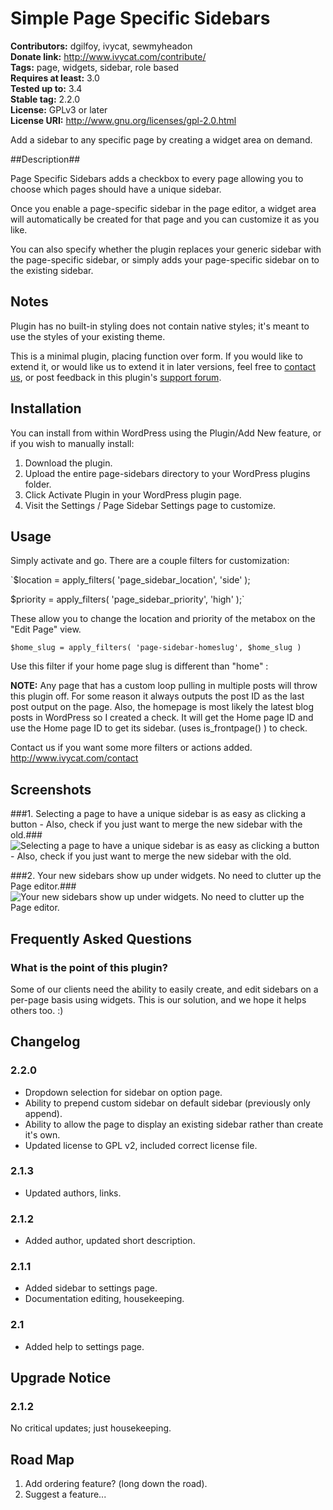 # Simple Page Specific Sidebars #
**Contributors:** dgilfoy, ivycat, sewmyheadon  
**Donate link:** http://www.ivycat.com/contribute/  
**Tags:** page, widgets, sidebar, role based  
**Requires at least:** 3.0  
**Tested up to:** 3.4  
**Stable tag:** 2.2.0  
**License:** GPLv3 or later  
**License URI:** http://www.gnu.org/licenses/gpl-2.0.html  

Add a sidebar to any specific page by creating a widget area on demand.

##Description##

Page Specific Sidebars adds a checkbox to every page allowing you to choose which pages should have a unique sidebar.  

Once you enable a page-specific sidebar in the page editor, a widget area will automatically be created for that page and you can customize it as you like.  

You can also specify whether the plugin replaces your generic sidebar with the page-specific sidebar, or simply adds your page-specific sidebar on to the existing sidebar.

## Notes ##

Plugin has no built-in styling does not contain native styles; it's meant to use the styles of your existing theme.

This is a minimal plugin, placing function over form.  If you would like to extend it, or would like us to extend it in later versions, feel free to [contact us](http://www.ivycat.com/contact/), or post feedback in this plugin's [support forum]().

## Installation ##

You can install from within WordPress using the Plugin/Add New feature, or if you wish to manually install:

1. Download the plugin.
1. Upload the entire page-sidebars directory to your WordPress plugins folder.
1. Click Activate Plugin in your WordPress plugin page.
1. Visit the Settings / Page Sidebar Settings page to customize.

## Usage ##

Simply activate and go.  There are a couple filters for customization:

`$location = apply_filters( 'page_sidebar_location', 'side' );

$priority = apply_filters( 'page_sidebar_priority', 'high' );`

These allow you to change the location and priority of the metabox on the "Edit Page" view.

`$home_slug = apply_filters( 'page-sidebar-homeslug', $home_slug )`

Use this filter if your home page slug is different than "home" : 

**NOTE:** Any page that has a custom loop pulling in multiple posts will throw this plugin off.  For some reason it always outputs the post ID as the last  
post output on the page.  Also, the homepage is most likely the latest blog posts in WordPress so I created a check.  It will get the Home page ID and 
use the Home page ID to get its sidebar. (uses is_frontpage() ) to check.

Contact us if you want some more filters or actions added.  http://www.ivycat.com/contact

## Screenshots ##

###1. Selecting a page to have a unique sidebar is as easy as clicking a button - Also, check if you just want to merge the new sidebar with the old.###
![Selecting a page to have a unique sidebar is as easy as clicking a button - Also, check if you just want to merge the new sidebar with the old.](http://s.wordpress.org/extend/plugins/simple-page-specific-sidebars/screenshot-1.png)

###2. Your new sidebars show up under widgets.  No need to clutter up the Page editor.###
![Your new sidebars show up under widgets.  No need to clutter up the Page editor.](http://s.wordpress.org/extend/plugins/simple-page-specific-sidebars/screenshot-2.png)


## Frequently Asked Questions ##

### What is the point of this plugin? ###

Some of our clients need the ability to easily create, and edit sidebars on a per-page basis using widgets.  This is our solution, and we hope it helps others too. :)

## Changelog ##

### 2.2.0 ###
* Dropdown selection for sidebar on option page.
* Ability to prepend custom sidebar on default sidebar (previously only append).
* Ability to allow the page to display an existing sidebar rather than create it's own.
* Updated license to GPL v2, included correct license file.

### 2.1.3 ###
* Updated authors, links.

### 2.1.2 ###
* Added author, updated short description.

### 2.1.1 ###
* Added sidebar to settings page.  
* Documentation editing, housekeeping.

### 2.1 ###
* Added help to settings page.

## Upgrade Notice ##

### 2.1.2 ###

No critical updates; just housekeeping.

## Road Map ##

1. Add ordering feature? (long down the road).
2. Suggest a feature...


